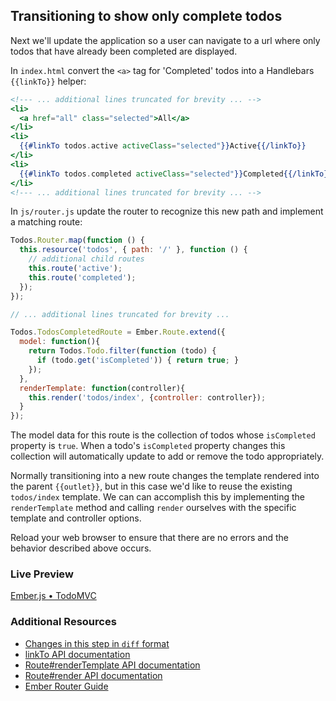 ## Transitioning to show only complete todos

Next we'll update the application so a user can navigate to a url where only todos that have already been completed are displayed.

In `index.html` convert the `<a>` tag for 'Completed' todos into a Handlebars `{{linkTo}}` helper:

```handlebars
<!--- ... additional lines truncated for brevity ... -->
<li>
  <a href="all" class="selected">All</a>
</li>
<li>
  {{#linkTo todos.active activeClass="selected"}}Active{{/linkTo}}
</li>
<li>
  {{#linkTo todos.completed activeClass="selected"}}Completed{{/linkTo}}
</li>
<!--- ... additional lines truncated for brevity ... -->
```

In `js/router.js` update the router to recognize this new path and implement a matching route:

```javascript
Todos.Router.map(function () {
  this.resource('todos', { path: '/' }, function () {
    // additional child routes    
    this.route('active');
    this.route('completed');
  });
});

// ... additional lines truncated for brevity ...

Todos.TodosCompletedRoute = Ember.Route.extend({
  model: function(){
    return Todos.Todo.filter(function (todo) {
      if (todo.get('isCompleted')) { return true; }
    });
  },
  renderTemplate: function(controller){
    this.render('todos/index', {controller: controller});
  }
});
```

The model data for this route is the collection of todos whose `isCompleted` property is `true`. When a todo's `isCompleted` property changes this collection will automatically update to add or remove the todo appropriately.

Normally transitioning into a new route changes the template rendered into the parent `{{outlet}}`, but in this case we'd like to reuse the existing `todos/index` template. We can can accomplish this by implementing the `renderTemplate` method and calling `render` ourselves with the specific template and controller options.

Reload your web browser to ensure that there are no errors and the behavior described above occurs.

### Live Preview
<a class="jsbin-embed" href="http://jsbin.com/oxiqux/2/embed?live">Ember.js • TodoMVC</a><script src="http://static.jsbin.com/js/embed.js"></script>

### Additional Resources

  * [Changes in this step in `diff` format](https://github.com/emberjs/quickstart-code-sample/commit/a76c1efc5a3573242a1b7ae6a53519108190cccf)
  * [linkTo API documentation](/api/classes/Ember.Handlebars.helpers.html#method_linkTo)
  * [Route#renderTemplate API documentation](/api/classes/Ember.Route.html#method_renderTemplate)
  * [Route#render API documentation](/api/classes/Ember.Route.html#method_render)
  * [Ember Router Guide](/guides/routing)
